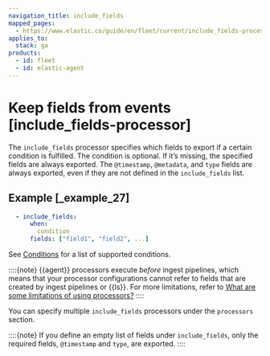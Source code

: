 ```yaml
---
navigation_title: include_fields
mapped_pages:
  - https://www.elastic.co/guide/en/fleet/current/include_fields-processor.html
applies_to:
  stack: ga
products:
  - id: fleet
  - id: elastic-agent
---
```


# Keep fields from events [include_fields-processor]


The `include_fields` processor specifies which fields to export if a certain condition is fulfilled. The condition is optional. If it’s missing, the specified fields are always exported. The `@timestamp`, `@metadata`, and `type` fields are always exported, even if they are not defined in the `include_fields` list.


## Example [_example_27]

```yaml
  - include_fields:
      when:
        condition
      fields: ["field1", "field2", ...]
```

See [Conditions](/reference/fleet/dynamic-input-configuration.md#conditions) for a list of supported conditions.

::::{note}
{{agent}} processors execute *before* ingest pipelines, which means that your processor configurations cannot refer to fields that are created by ingest pipelines or {{ls}}. For more limitations, refer to [What are some limitations of using processors?](/reference/fleet/agent-processors.md#limitations)
::::


You can specify multiple `include_fields` processors under the `processors` section.

::::{note}
If you define an empty list of fields under `include_fields`, only the required fields, `@timestamp` and `type`, are exported.
::::



